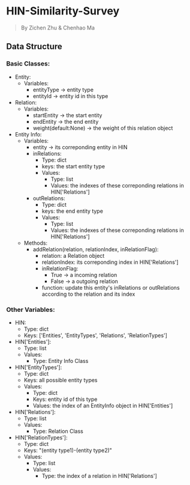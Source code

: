 # HIN-Similarity-Survey

> By Zichen Zhu & Chenhao Ma
## Data Structure
### Basic Classes:
* Entity:
	* Variables:
		* entityType -> entity type
		* entityId -> entity id in this type
* Relation:
	* Variables:
		* startEntity -> the start entity
		* endEntity -> the end entity
		* weight(default:None) -> the weight of this relation object 
* Entity Info:
	* Variables:
		* entity -> its correponding entity in HIN
		* inRelations:
			* Type: dict
			* keys: the start entity type
			* Values: 
				* Type: list
				* Values: the indexes of these correponding relations in HIN['Relations']
		* outRelations:
			* Type: dict
			* keys: the end entity type
			* Values:
				* Type: list
				* Values: the indexes of these correponding relations in HIN['Relations']
	* Methods:
		* addRelation(relation, relationIndex, inRelationFlag):
			* relation: a Relation object
			* relationIndex: its correponding index in HIN['Relations']
			* inRelationFlag:
				*  True -> a incoming relation
				*  False -> a outgoing relation
			* function: update this entity's inRelations or outRelations according to the relation and its index 

### Other Variables: 
* HIN:
	* Type: dict
	* Keys: ['Entities', 'EntityTypes', 'Relations', 'RelationTypes']
* HIN['Entities']:
	* Type: list
	* Values: 
		* Type: Entity Info Class
* HIN['EntityTypes']:
	* Type: dict
	* Keys: all possible entity types
	* Values:
		* Type: dict
		* Keys: entity id of this type
		* Values: the index of an EntityInfo object in HIN['Entities']
* HIN['Relations']:
	* Type: list
	* Values:
		* Type: Relation Class 
* HIN['RelationTypes']:
	* Type: dict
	* Keys: "(entity type1)-(entity type2)"
	* Values:
		* Type: list
		* Values:
			* Type: the index of a relation in HIN['Relations']

